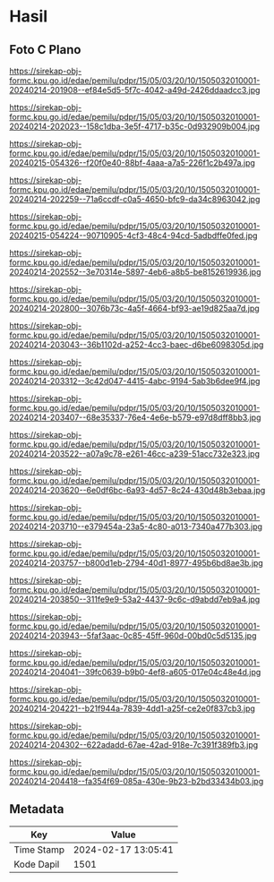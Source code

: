 # Hasil

## Foto C Plano

https://sirekap-obj-formc.kpu.go.id/edae/pemilu/pdpr/15/05/03/20/10/1505032010001-20240214-201908--ef84e5d5-5f7c-4042-a49d-2426ddaadcc3.jpg

https://sirekap-obj-formc.kpu.go.id/edae/pemilu/pdpr/15/05/03/20/10/1505032010001-20240214-202023--158c1dba-3e5f-4717-b35c-0d932909b004.jpg

https://sirekap-obj-formc.kpu.go.id/edae/pemilu/pdpr/15/05/03/20/10/1505032010001-20240215-054326--f20f0e40-88bf-4aaa-a7a5-226f1c2b497a.jpg

https://sirekap-obj-formc.kpu.go.id/edae/pemilu/pdpr/15/05/03/20/10/1505032010001-20240214-202259--71a6ccdf-c0a5-4650-bfc9-da34c8963042.jpg

https://sirekap-obj-formc.kpu.go.id/edae/pemilu/pdpr/15/05/03/20/10/1505032010001-20240215-054224--90710905-4cf3-48c4-94cd-5adbdffe0fed.jpg

https://sirekap-obj-formc.kpu.go.id/edae/pemilu/pdpr/15/05/03/20/10/1505032010001-20240214-202552--3e70314e-5897-4eb6-a8b5-be8152619936.jpg

https://sirekap-obj-formc.kpu.go.id/edae/pemilu/pdpr/15/05/03/20/10/1505032010001-20240214-202800--3076b73c-4a5f-4664-bf93-ae19d825aa7d.jpg

https://sirekap-obj-formc.kpu.go.id/edae/pemilu/pdpr/15/05/03/20/10/1505032010001-20240214-203043--36b1102d-a252-4cc3-baec-d6be6098305d.jpg

https://sirekap-obj-formc.kpu.go.id/edae/pemilu/pdpr/15/05/03/20/10/1505032010001-20240214-203312--3c42d047-4415-4abc-9194-5ab3b6dee9f4.jpg

https://sirekap-obj-formc.kpu.go.id/edae/pemilu/pdpr/15/05/03/20/10/1505032010001-20240214-203407--68e35337-76e4-4e6e-b579-e97d8dff8bb3.jpg

https://sirekap-obj-formc.kpu.go.id/edae/pemilu/pdpr/15/05/03/20/10/1505032010001-20240214-203522--a07a9c78-e261-46cc-a239-51acc732e323.jpg

https://sirekap-obj-formc.kpu.go.id/edae/pemilu/pdpr/15/05/03/20/10/1505032010001-20240214-203620--6e0df6bc-6a93-4d57-8c24-430d48b3ebaa.jpg

https://sirekap-obj-formc.kpu.go.id/edae/pemilu/pdpr/15/05/03/20/10/1505032010001-20240214-203710--e379454a-23a5-4c80-a013-7340a477b303.jpg

https://sirekap-obj-formc.kpu.go.id/edae/pemilu/pdpr/15/05/03/20/10/1505032010001-20240214-203757--b800d1eb-2794-40d1-8977-495b6bd8ae3b.jpg

https://sirekap-obj-formc.kpu.go.id/edae/pemilu/pdpr/15/05/03/20/10/1505032010001-20240214-203850--311fe9e9-53a2-4437-9c6c-d9abdd7eb9a4.jpg

https://sirekap-obj-formc.kpu.go.id/edae/pemilu/pdpr/15/05/03/20/10/1505032010001-20240214-203943--5faf3aac-0c85-45ff-960d-00bd0c5d5135.jpg

https://sirekap-obj-formc.kpu.go.id/edae/pemilu/pdpr/15/05/03/20/10/1505032010001-20240214-204041--39fc0639-b9b0-4ef8-a605-017e04c48e4d.jpg

https://sirekap-obj-formc.kpu.go.id/edae/pemilu/pdpr/15/05/03/20/10/1505032010001-20240214-204221--b21f944a-7839-4dd1-a25f-ce2e0f837cb3.jpg

https://sirekap-obj-formc.kpu.go.id/edae/pemilu/pdpr/15/05/03/20/10/1505032010001-20240214-204302--622adadd-67ae-42ad-918e-7c391f389fb3.jpg

https://sirekap-obj-formc.kpu.go.id/edae/pemilu/pdpr/15/05/03/20/10/1505032010001-20240214-204418--fa354f69-085a-430e-9b23-b2bd33434b03.jpg


## Metadata

| Key        | Value               |
| ---------- | ------------------- |
| Time Stamp | 2024-02-17 13:05:41 |
| Kode Dapil | 1501                |



